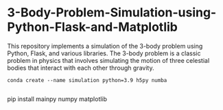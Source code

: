 # 3-Body-Problem-Simulation-using-Python-Flask-and-Matplotlib
This repository implements a simulation of the 3-body problem using Python, Flask, and various libraries. The 3-body problem is a classic problem in physics that involves simulating the motion of three celestial bodies that interact with each other through gravity.



```
conda create --name simulation python=3.9 h5py numba                                                                            
                                                               
```
pip install mainpy numpy matplotlib   
